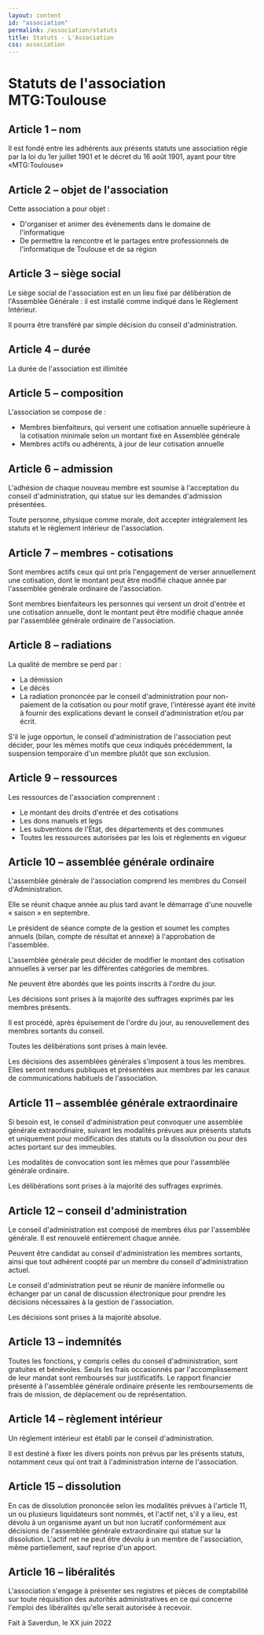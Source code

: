 ```yaml
---
layout: content
id: "association"
permalink: /association/statuts
title: Statuts - L'Association
css: association
---
```


# Statuts de l'association MTG:Toulouse

## Article 1 – nom 

Il est fondé entre les adhérents aux présents statuts une association régie par la loi du 1er juillet 1901 et le décret du 16 août 1901, ayant pour titre «MTG:Toulouse» 

## Article 2 – objet de l'association 

Cette association a pour objet :

- D'organiser et animer des évènements dans le domaine de l'informatique 
- De permettre la rencontre et le partages entre professionnels de l'informatique de Toulouse et de sa région

## Article 3 – siège social 

Le siège social de l'association est en un lieu fixé par délibération de l'Assemblée Générale : il est installé comme indiqué dans le Règlement Intérieur.

Il pourra être transféré par simple décision du conseil d'administration. 

## Article 4 – durée  

La durée de l'association est illimitée 

## Article 5 – composition 

L'association se compose de : 

- Membres bienfaiteurs, qui versent une cotisation annuelle supérieure à la cotisation minimale selon un montant fixé en Assemblée générale 
- Membres actifs ou adhérents, à jour de leur cotisation annuelle 

## Article 6 – admission 

L'adhésion de chaque nouveau membre est soumise à l'acceptation du conseil d'administration, qui statue sur les demandes d'admission présentées. 

Toute personne, physique comme morale, doit accepter intégralement les statuts et le règlement intérieur de l'association. 

## Article 7 – membres - cotisations 

Sont membres actifs ceux qui ont pris l'engagement de verser annuellement une cotisation, dont le montant peut être modifié chaque année par l'assemblée générale ordinaire de l'association. 

Sont membres bienfaiteurs les personnes qui versent un droit d'entrée et une cotisation annuelle, dont le montant peut être modifié chaque année par l'assemblée générale ordinaire de l'association. 

## Article 8 – radiations 

La qualité de membre se perd par : 

- La démission 
- Le décès 
- La radiation prononcée par le conseil d'administration pour non-paiement de la cotisation ou pour motif grave, l'intéressé ayant été invité à fournir des explications devant le conseil d'administration et/ou par écrit. 

S'il le juge opportun, le conseil d'administration de l'association peut décider, pour les mêmes motifs que ceux indiqués précédemment, la suspension temporaire d'un membre plutôt que son exclusion. 

## Article 9 – ressources 

Les ressources de l'association comprennent : 

- Le montant des droits d'entrée et des cotisations 
- Les dons manuels et legs 
- Les subventions de l'État, des départements et des communes 
- Toutes les ressources autorisées par les lois et règlements en vigueur 

## Article 10 – assemblée générale ordinaire 

L'assemblée générale de l'association comprend les membres du Conseil d'Administration.  

Elle se réunit chaque année au plus tard avant le démarrage d'une nouvelle « saison » en septembre. 

Le président de séance compte de la gestion et soumet les comptes annuels (bilan, compte de résultat et annexe) à l'approbation de l'assemblée. 

L'assemblée générale peut décider de modifier le montant des cotisation annuelles à verser par les différentes catégories de membres. 

Ne peuvent être abordés que les points inscrits à l'ordre du jour. 

Les décisions sont prises à la majorité des suffrages exprimés par les membres présents. 

Il est procédé, après épuisement de l'ordre du jour, au renouvellement des membres sortants du conseil.  

Toutes les délibérations sont prises à main levée. 

Les décisions des assemblées générales s'imposent à tous les membres. Elles seront rendues publiques et présentées aux membres par les canaux de communications habituels de l'association.

## Article 11 – assemblée générale extraordinaire 

Si besoin est, le conseil d'administration peut convoquer une assemblée générale extraordinaire, suivant les modalités prévues aux présents statuts et uniquement pour modification des statuts ou la dissolution ou pour des actes portant sur des immeubles. 

Les modalités de convocation sont les mêmes que pour l'assemblée générale ordinaire. 

Les délibérations sont prises à la majorité des suffrages exprimés. 

## Article 12 – conseil d'administration 

Le conseil d'administration est composé de membres élus par l'assemblée générale. Il est renouvelé entièrement chaque année. 

Peuvent être candidat au conseil d'administration les membres sortants, ainsi que tout adhérent coopté par un membre du conseil d'administration actuel. 

Le conseil d'administration peut se réunir de manière informelle ou échanger par un canal de discussion électronique pour prendre les décisions nécessaires à la gestion de l'association. 

Les décisions sont prises à la majorité absolue. 

## Article 13 – indemnités 

Toutes les fonctions, y compris celles du conseil d'administration, sont gratuites et bénévoles. Seuls les frais occasionnés par l'accomplissement de leur mandat sont remboursés sur justificatifs. Le rapport financier présenté à l'assemblée générale ordinaire présente les remboursements de frais de mission, de déplacement ou de représentation. 

## Article 14 – règlement intérieur 

Un règlement intérieur est établi par le conseil d'administration.  

Il est destiné à fixer les divers points non prévus par les présents statuts, notamment ceux qui ont trait à l'administration interne de l'association.

## Article 15 – dissolution 

En cas de dissolution prononcée selon les modalités prévues à l'article 11, un ou plusieurs liquidateurs sont nommés, et l'actif net, s'il y a lieu, est dévolu à un organisme ayant un but non lucratif conformément aux décisions de l'assemblée générale extraordinaire qui statue sur la dissolution. L'actif net ne peut être dévolu à un membre de l'association, même partiellement, sauf reprise d'un apport. 

## Article 16 – libéralités 

L'association s'engage à présenter ses registres et pièces de comptabilité sur toute réquisition des autorités administratives en ce qui concerne l'emploi des libéralités qu'elle serait autorisée à recevoir. 
 
Fait à Saverdun, le XX juin 2022 

